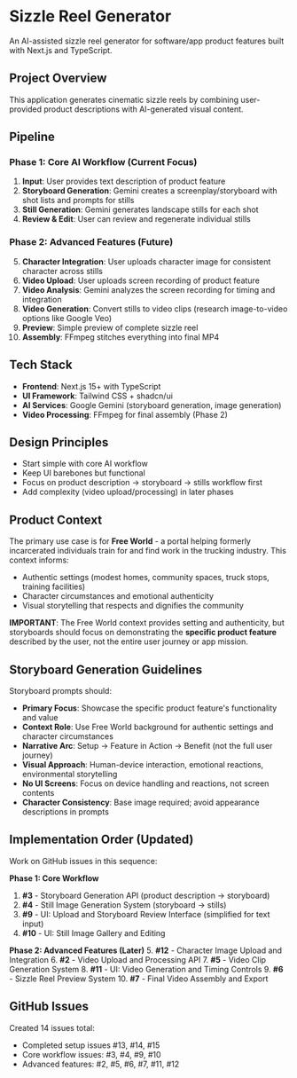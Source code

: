 # Sizzle Reel Generator

An AI-assisted sizzle reel generator for software/app product features built with Next.js and TypeScript.

## Project Overview

This application generates cinematic sizzle reels by combining user-provided product descriptions with AI-generated visual content.

## Pipeline

### Phase 1: Core AI Workflow (Current Focus)
1. **Input**: User provides text description of product feature
2. **Storyboard Generation**: Gemini creates a screenplay/storyboard with shot lists and prompts for stills
3. **Still Generation**: Gemini generates landscape stills for each shot
4. **Review & Edit**: User can review and regenerate individual stills

### Phase 2: Advanced Features (Future)
5. **Character Integration**: User uploads character image for consistent character across stills
6. **Video Upload**: User uploads screen recording of product feature
7. **Video Analysis**: Gemini analyzes the screen recording for timing and integration
8. **Video Generation**: Convert stills to video clips (research image-to-video options like Google Veo)
9. **Preview**: Simple preview of complete sizzle reel
10. **Assembly**: FFmpeg stitches everything into final MP4

## Tech Stack

- **Frontend**: Next.js 15+ with TypeScript
- **UI Framework**: Tailwind CSS + shadcn/ui
- **AI Services**: Google Gemini (storyboard generation, image generation)
- **Video Processing**: FFmpeg for final assembly (Phase 2)

## Design Principles

- Start simple with core AI workflow
- Keep UI barebones but functional
- Focus on product description -> storyboard -> stills workflow first
- Add complexity (video upload/processing) in later phases

## Product Context

The primary use case is for **Free World** - a portal helping formerly incarcerated individuals train for and find work in the trucking industry. This context informs:
- Authentic settings (modest homes, community spaces, truck stops, training facilities)
- Character circumstances and emotional authenticity
- Visual storytelling that respects and dignifies the community

**IMPORTANT**: The Free World context provides setting and authenticity, but storyboards should focus on demonstrating the **specific product feature** described by the user, not the entire user journey or app mission.

## Storyboard Generation Guidelines

Storyboard prompts should:
- **Primary Focus**: Showcase the specific product feature's functionality and value
- **Context Role**: Use Free World background for authentic settings and character circumstances
- **Narrative Arc**: Setup → Feature in Action → Benefit (not the full user journey)
- **Visual Approach**: Human-device interaction, emotional reactions, environmental storytelling
- **No UI Screens**: Focus on device handling and reactions, not screen contents
- **Character Consistency**: Base image required; avoid appearance descriptions in prompts

## Implementation Order (Updated)

Work on GitHub issues in this sequence:

**Phase 1: Core Workflow**
1. **#3** - Storyboard Generation API (product description -> storyboard)
2. **#4** - Still Image Generation System (storyboard -> stills)
3. **#9** - UI: Upload and Storyboard Review Interface (simplified for text input)
4. **#10** - UI: Still Image Gallery and Editing

**Phase 2: Advanced Features (Later)**
5. **#12** - Character Image Upload and Integration
6. **#2** - Video Upload and Processing API
7. **#5** - Video Clip Generation System
8. **#11** - UI: Video Generation and Timing Controls
9. **#6** - Sizzle Reel Preview System
10. **#7** - Final Video Assembly and Export

## GitHub Issues

Created 14 issues total:
- Completed setup issues #13, #14, #15
- Core workflow issues: #3, #4, #9, #10
- Advanced features: #2, #5, #6, #7, #11, #12